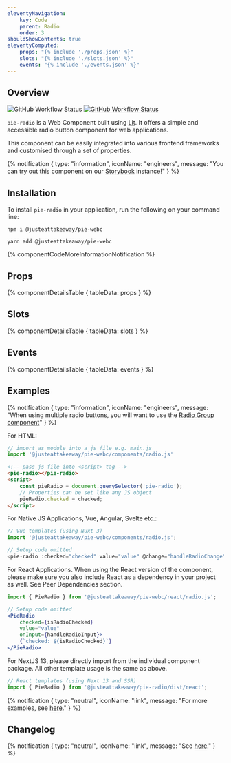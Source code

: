 ```yaml
---
eleventyNavigation:
    key: Code
    parent: Radio
    order: 3
shouldShowContents: true
eleventyComputed:
    props: "{% include './props.json' %}"
    slots: "{% include './slots.json' %}"
    events: "{% include './events.json' %}"
---
```


## Overview

<p>
  <a href="https://www.npmjs.com/@justeattakeaway/pie-radio" style="text-decoration: none">
    <img alt="GitHub Workflow Status" src="https://img.shields.io/npm/v/@justeattakeaway/pie-radio.svg?label=pie-radio">
  </a>

  <a href="https://www.npmjs.com/package/@justeattakeaway/pie-webc">
    <img alt="GitHub Workflow Status" src="https://img.shields.io/npm/v/@justeattakeaway/pie-webc.svg?label=pie-webc">
  </a>
</p>

`pie-radio` is a Web Component built using [Lit](https://lit.dev/). It offers a simple and accessible radio button component for web applications.

This component can be easily integrated into various frontend frameworks and customised through a set of properties.

{% notification {
  type: "information",
  iconName: "engineers",
  message: "You can try out this component on our [Storybook](https://webc.pie.design/?path=/story/components-radio) instance!"
} %}

## Installation

To install `pie-radio` in your application, run the following on your command line:

```shell
npm i @justeattakeaway/pie-webc
```

```shell
yarn add @justeattakeaway/pie-webc
```

{% componentCodeMoreInformationNotification %}

## Props

{% componentDetailsTable {
  tableData: props
} %}

## Slots

{% componentDetailsTable {
  tableData: slots
} %}

## Events

{% componentDetailsTable {
  tableData: events
} %}

## Examples

{% notification {
  type: "information",
  iconName: "engineers",
  message: "When using multiple radio buttons, you will want to use the [Radio Group component](/components/radio-group/)"
} %}


For HTML:

```js
// import as module into a js file e.g. main.js
import '@justeattakeaway/pie-webc/components/radio.js'
```

```html
<!-- pass js file into <script> tag -->
<pie-radio></pie-radio>
<script>
    const pieRadio = document.querySelector('pie-radio');
    // Properties can be set like any JS object
    pieRadio.checked = checked;
</script>
```

For Native JS Applications, Vue, Angular, Svelte etc.:

```js
// Vue templates (using Nuxt 3)
import '@justeattakeaway/pie-webc/components/radio.js';

// Setup code omitted
<pie-radio :checked="checked" value="value" @change="handleRadioChange"></pie-radio>
```

For React Applications. When using the React version of the component, please make sure you also include React as a dependency in your project as well. See Peer Dependencies section.

```jsx
import { PieRadio } from '@justeattakeaway/pie-webc/react/radio.js';

// Setup code omitted
<PieRadio
    checked={isRadioChecked}
    value="value"
    onInput={handleRadioInput}>
    {`checked: ${isRadioChecked}`}
</PieRadio>
```
For NextJS 13, please directly import from the individual component package. All other template usage is the same as above.
```jsx
// React templates (using Next 13 and SSR)
import { PieRadio } from '@justeattakeaway/pie-radio/dist/react';
```

{% notification {
  type: "neutral",
  iconName: "link",
  message: "For more examples, see [here](https://github.com/justeattakeaway/pie-aperture/tree/main)."
} %}

## Changelog

{% notification {
  type: "neutral",
  iconName: "link",
  message: "See [here](https://github.com/justeattakeaway/pie/blob/main/packages/components/pie-radio/CHANGELOG.md)."
} %}
